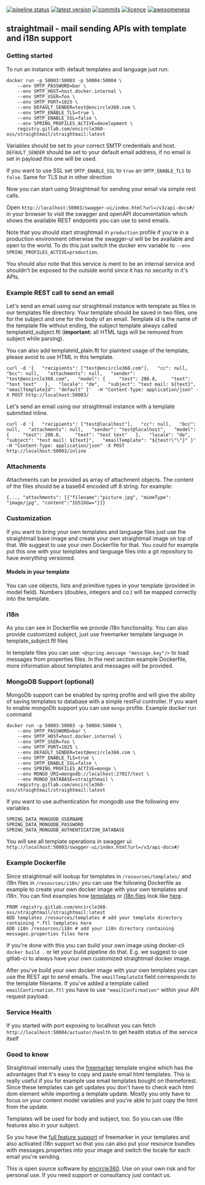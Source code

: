 [![pipeline status](https://gitlab.com/encircle360-oss/straightmail/straightmail/badges/master/pipeline.svg)](https://gitlab.com/encircle360-oss/straightmail/straightmail/commits/master)
[![latest version](badges/latestversion.svg)](https://gitlab.com/encircle360-oss/straightmail/straightmail/-/tags)
[![commits](badges/commits.svg)](https://gitlab.com/encircle360-oss/straightmail/straightmail/-/commits)
[![licence](badges/license.svg)](https://gitlab.com/encircle360-oss/straightmail/straightmail/-/blob/master/LICENSE)
[![awesomeness](badges/awesomeness.svg)](https://encircle360.com)

## straightmail - mail sending APIs with template and i18n support

### Getting started
To run an instance with default templates and language just run:
```
docker run -p 50003:50003 -p 50004:50004 \
    --env SMTP_PASSWORD=bar \
    --env SMTP_HOST=host.docker.internal \
    --env SMTP_USER=foo \
    --env SMTP_PORT=1025 \
    --env DEFAULT_SENDER=test@encircle360.com \
    --env SMTP_ENABLE_TLS=true \
    --env SMTP_ENABLE_SSL=false \
    --env SPRING_PROFILES_ACTIVE=development \
    registry.gitlab.com/encircle360-oss/straightmail/straightmail:latest
```
Variables should be set to your correct SMTP credentials and host. `DEFAULT_SENDER` should be set to your default email address, if no email is set in payload this one will be used.

If you want to use SSL set `SMTP_ENABLE_SSL` to `true` an `SMTP_ENABLE_TLS` to `false`. Same for TLS but in other direction

Now you can start using Straightmail for sending your email via simple rest calls.

Open `http://localhost:50003/swagger-ui/index.html?url=/v3/api-docs#/` in your browser to visit the swagger and openAPI documentation which shows the available REST endpoints you can use to send emails.

Note that you should start straightmail in `production` profile if you're in a production environment otherwise the swagger-ui will be be available and open to the world.
To do this just switch the docker env variable to `--env SPRING_PROFILES_ACTIVE=production`.

You should also note that this service is ment to be an internal service and shouldn't be exposed to the outside world since it has no security in it's APIs.

### Example REST call to send an email
Let's send an email using our straightmail instance with template as files in our templates file directory. 
Your template should be saved in two files, one for the subject and one for
the body of an email. Template id is the name of the template file without ending, the subject template always 
called templateId_subject.ftl (**important:** all HTML tags will be removed from subject while parsing).

You can also add templateId_plain.ftl for plaintext usage of the template, please avoid to use HTML in this template. 
```
curl -d '{   "recipients": ["test@encircle360.com"],   "cc": null,   "bcc": null,   "attachments": null,   "sender": "test@encircle360.com",   "model": {     "test": 200.8,     "text": "test text"   },   "locale": "de",   "subject": "test mail: ${text}",   "emailTemplateId": "default" }'  -H "Content-Type: application/json" -X POST http://localhost:50003/
```

Let's send an email using our straightmail instance with a template submitted inline.
```
curl -d '{   "recipients": ["test@localhost"],   "cc": null,   "bcc": null,   "attachments": null,   "sender": "test@localhost",   "model": {     "test": 200.8,     "text": "test text"   },   "locale": "de",   "subject": "test mail: ${text}",   "emailTemplate": "${test!\"\"}" }' -H "Content-Type: application/json" -X POST http://localhost:50003/inline
```

### Attachments
Attachments can be provided as array of attachment objects. The content of the files should be a base64 encoded utf 8 string. for example:

```
{..., "attachments": [{"filename":"picture.jpg", "mimeType": "image/jpg", "content":"IG51bGw="}]}
```

### Customization
If you want to bring your own templates and language files just use the straightmail base image and create your own straightmail image on top of that.
We suggest to use your own Dockerfile for that. You could for example put this one with your templates and language files into a git repository to have everything versioned.

#### Models in your template

You can use objects, lists and primitive types in your template (provided in model field). Numbers (doubles, integers and co.) will be mapped correctly into the template.  

### i18n

As you can see in Dockerfile we provide i18n functionality. You can also provide customized subject, just use freemarker template language in template_subject.ftl files 

In template files you can use:
```<@spring.message "message.key"/>``` to load messages from properties files. In the next section example Dockerfile, more information about templates and messages will be provided. 

### MongoDB Support (optional)

MongoDb support can be enabled by spring profile and will give the ability of saving templates to database with a simple restFul controller. If you want to enable mongoDb support you can use ```mongo``` profile. Example docker run command

```
docker run -p 50003:50003 -p 50004:50004 \
    --env SMTP_PASSWORD=bar \
    --env SMTP_HOST=host.docker.internal \
    --env SMTP_USER=foo \
    --env SMTP_PORT=1025 \
    --env DEFAULT_SENDER=test@encircle360.com \
    --env SMTP_ENABLE_TLS=true \
    --env SMTP_ENABLE_SSL=false \
    --env SPRING_PROFILES_ACTIVE=mongo \
    --env MONGO_URI=mongodb://localhost:27017/test \
    --env MONGO_DATABASE=straigthmail \
    registry.gitlab.com/encircle360-oss/straightmail/straightmail:latest
```

If you want to use authentication for mongodb use the following env variables 

```
SPRING_DATA_MONGODB_USERNAME
SPRING_DATA_MONGODB_PASSWORD
SPRING_DATA_MONGODB_AUTHENTICATION_DATABASE
```

You will see all template operations in swagger ui:
`http://localhost:50003/swagger-ui/index.html?url=/v3/api-docs#/`


### Example Dockerfile

Since straightmail will lookup for templates in `/resources/templates/` and i18n files in `/resources/i18n/` you can use the following Dockerfile as example to create your own docker image with your own templates and i18n.
You can find examples how [templates](src/main/resources/templates) or [i18n files](src/main/resources/i18n) look like [here](src/main/resources).
```
FROM registry.gitlab.com/encircle360-oss/straightmail/straightmail:latest
ADD templates /resources/templates # add your template directory containing *.ftl templates here
ADD i18n /resources/i18n # add your i18n directory containing messages.properties files here
```

If you're done with this you can build your own image using docker-cli `docker build .` or let your build pipeline do that.
E.g. we suggest to use gitlab-ci to always have your own customized straightmail docker image.

After you've build your own docker image with your own templates you can use the REST api to send emails.
The `emailTemplateId` field corresponds to the template filename. If you've added a template called `emailConfirmation.ftl` you have to use 
`"emailConfirmation"`
within your API request payload.

### Service Health

If you started with port exposing to localhost you can fetch `http://localhost:50004/actuator/health` to get health status of the service itself 

### Good to know 
Straightmail internally uses the [freemarker](https://freemarker.apache.org/) template engine which has the advantages that it's easy to copy and paste email html templates.
This is really useful if you for example use email templates bought on themeforest. Since these templates can get updates you don't have to check each html dom element while importing a template update.
Mostly you only have to focus on your content model variables and you're able to just copy the html from the update. 

Templates will be used for body and subject, too. So you can use i18n features also in your subject. 

So you have the [full feature support](https://freemarker.apache.org/docs/ref.html) of freemarker in your templates and also activated i18n support so that you can also put your resource bundles with messages.properties into your image and switch the locale for each email you're sending.

This is open source software by [encircle360](https://encircle360.com).
Use on your own risk and for personal use. If you need support or consultancy just contact us.
